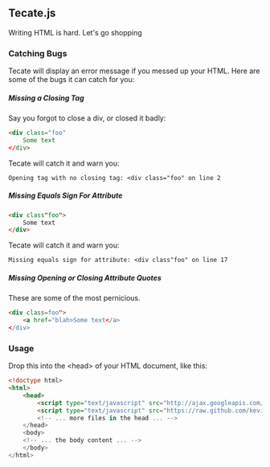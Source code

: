 ## Tecate.js

Writing HTML is hard. Let's go shopping

### Catching Bugs

Tecate will display an error message if you messed up your HTML. Here are some
of the bugs it can catch for you:

##### Missing a Closing Tag

Say you forgot to close a div, or closed it badly:

```html
<div class="foo"
    Some text
</div>
```

Tecate will catch it and warn you:

    Opening tag with no closing tag: <div class="foo" on line 2

##### Missing Equals Sign For Attribute

```html
<div class"foo">
    Some text
</div>
```

Tecate will catch it and warn you:

    Missing equals sign for attribute: <div class"foo" on line 17

##### Missing Opening or Closing Attribute Quotes

These are some of the most pernicious.

```html
<div class=foo">
    <a href="blah>Some text</a>
</div>
```

### Usage

Drop this into the &lt;head> of your HTML document, like this:

```html
<!doctype html>
<html>
    <head>
        <script type="text/javascript" src="http://ajax.googleapis.com/ajax/libs/jquery/1.9.1/jquery.min.js"></script>
        <script type="text/javascript" src="https://raw.github.com/kevinburke/tecate/master/tecate.js">
        <!-- ... more files in the head ... -->
    </head>
    <body>
    <!-- ... the body content ... -->
    </body>
</html>
```
